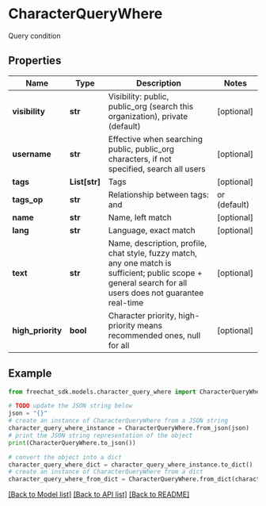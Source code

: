 # CharacterQueryWhere

Query condition

## Properties

Name | Type | Description | Notes
------------ | ------------- | ------------- | -------------
**visibility** | **str** | Visibility: public, public_org (search this organization), private (default) | [optional] 
**username** | **str** | Effective when searching public, public_org characters, if not specified, search all users | [optional] 
**tags** | **List[str]** | Tags | [optional] 
**tags_op** | **str** | Relationship between tags: and | or (default) | [optional] 
**name** | **str** | Name, left match | [optional] 
**lang** | **str** | Language, exact match | [optional] 
**text** | **str** | Name, description, profile, chat style, fuzzy match, any one match is sufficient; public scope + general search for all users does not guarantee real-time | [optional] 
**high_priority** | **bool** | Character priority, high-priority means recommended ones, null for all | [optional] 

## Example

```python
from freechat_sdk.models.character_query_where import CharacterQueryWhere

# TODO update the JSON string below
json = "{}"
# create an instance of CharacterQueryWhere from a JSON string
character_query_where_instance = CharacterQueryWhere.from_json(json)
# print the JSON string representation of the object
print(CharacterQueryWhere.to_json())

# convert the object into a dict
character_query_where_dict = character_query_where_instance.to_dict()
# create an instance of CharacterQueryWhere from a dict
character_query_where_from_dict = CharacterQueryWhere.from_dict(character_query_where_dict)
```
[[Back to Model list]](../README.md#documentation-for-models) [[Back to API list]](../README.md#documentation-for-api-endpoints) [[Back to README]](../README.md)


